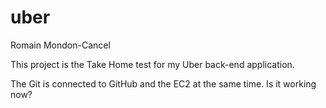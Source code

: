 uber
====
Romain Mondon-Cancel

This project is the Take Home test for my Uber back-end application.

The Git is connected to GitHub and the EC2 at the same time. Is it working now?